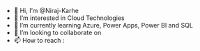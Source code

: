 - 👋 Hi, I’m @Niraj-Karhe
- 👀 I’m interested in Cloud Technologies
- 🌱 I’m currently learning Azure, Power Apps, Power BI and SQL
- 💞️ I’m looking to collaborate on 
- 📫 How to reach : 


<!---
Git-Niraj-Karhe/Git-Niraj-Karhe is a ✨ special ✨ repository because its `README.md` (this file) appears on your GitHub profile.
You can click the Preview link to take a look at your changes.
--->
